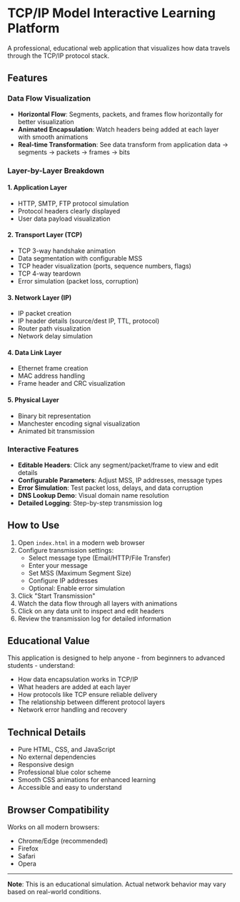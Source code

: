 # TCP/IP Model Interactive Learning Platform

A professional, educational web application that visualizes how data travels through the TCP/IP protocol stack.

## Features

### Data Flow Visualization
- **Horizontal Flow**: Segments, packets, and frames flow horizontally for better visualization
- **Animated Encapsulation**: Watch headers being added at each layer with smooth animations
- **Real-time Transformation**: See data transform from application data → segments → packets → frames → bits

### Layer-by-Layer Breakdown

#### 1. Application Layer
- HTTP, SMTP, FTP protocol simulation
- Protocol headers clearly displayed
- User data payload visualization

#### 2. Transport Layer (TCP)
- TCP 3-way handshake animation
- Data segmentation with configurable MSS
- TCP header visualization (ports, sequence numbers, flags)
- TCP 4-way teardown
- Error simulation (packet loss, corruption)

#### 3. Network Layer (IP)
- IP packet creation
- IP header details (source/dest IP, TTL, protocol)
- Router path visualization
- Network delay simulation

#### 4. Data Link Layer
- Ethernet frame creation
- MAC address handling
- Frame header and CRC visualization

#### 5. Physical Layer
- Binary bit representation
- Manchester encoding signal visualization
- Animated bit transmission

### Interactive Features
- **Editable Headers**: Click any segment/packet/frame to view and edit details
- **Configurable Parameters**: Adjust MSS, IP addresses, message types
- **Error Simulation**: Test packet loss, delays, and data corruption
- **DNS Lookup Demo**: Visual domain name resolution
- **Detailed Logging**: Step-by-step transmission log

## How to Use

1. Open `index.html` in a modern web browser
2. Configure transmission settings:
   - Select message type (Email/HTTP/File Transfer)
   - Enter your message
   - Set MSS (Maximum Segment Size)
   - Configure IP addresses
   - Optional: Enable error simulation
3. Click "Start Transmission"
4. Watch the data flow through all layers with animations
5. Click on any data unit to inspect and edit headers
6. Review the transmission log for detailed information

## Educational Value

This application is designed to help anyone - from beginners to advanced students - understand:
- How data encapsulation works in TCP/IP
- What headers are added at each layer
- How protocols like TCP ensure reliable delivery
- The relationship between different protocol layers
- Network error handling and recovery

## Technical Details

- Pure HTML, CSS, and JavaScript
- No external dependencies
- Responsive design
- Professional blue color scheme
- Smooth CSS animations for enhanced learning
- Accessible and easy to understand

## Browser Compatibility

Works on all modern browsers:
- Chrome/Edge (recommended)
- Firefox
- Safari
- Opera

---

**Note**: This is an educational simulation. Actual network behavior may vary based on real-world conditions.
